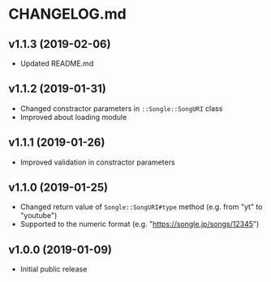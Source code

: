 # CHANGELOG.md

## v1.1.3 (2019-02-06)
- Updated README.md

## v1.1.2 (2019-01-31)
- Changed constractor parameters in `::Songle::SongURI` class
- Improved about loading module

## v1.1.1 (2019-01-26)
- Improved validation in constractor parameters

## v1.1.0 (2019-01-25)
- Changed return value of `Songle::SongURI#type` method (e.g. from "yt" to "youtube")
- Supported to the numeric format (e.g. "https://songle.jp/songs/12345")

## v1.0.0 (2019-01-09)
- Initial public release
